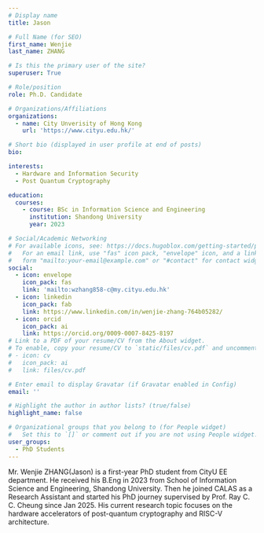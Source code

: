 ```yaml
---
# Display name
title: Jason

# Full Name (for SEO)
first_name: Wenjie
last_name: ZHANG

# Is this the primary user of the site?
superuser: True

# Role/position
role: Ph.D. Candidate

# Organizations/Affiliations
organizations:
  - name: City Unverisity of Hong Kong
    url: 'https://www.cityu.edu.hk/'

# Short bio (displayed in user profile at end of posts)
bio: 

interests:
  - Hardware and Information Security
  - Post Quantum Cryptography

education:
  courses:
    - course: BSc in Information Science and Engineering
      institution: Shandong University
      year: 2023

# Social/Academic Networking
# For available icons, see: https://docs.hugoblox.com/getting-started/page-builder/#icons
#   For an email link, use "fas" icon pack, "envelope" icon, and a link in the
#   form "mailto:your-email@example.com" or "#contact" for contact widget.
social:
  - icon: envelope
    icon_pack: fas
    link: 'mailto:wzhang858-c@my.cityu.edu.hk'
  - icon: linkedin
    icon_pack: fab
    link: https://www.linkedin.com/in/wenjie-zhang-764b05282/    
  - icon: orcid
    icon_pack: ai
    link: https://orcid.org/0009-0007-8425-8197
# Link to a PDF of your resume/CV from the About widget.
# To enable, copy your resume/CV to `static/files/cv.pdf` and uncomment the lines below.
# - icon: cv
#   icon_pack: ai
#   link: files/cv.pdf

# Enter email to display Gravatar (if Gravatar enabled in Config)
email: ''

# Highlight the author in author lists? (true/false)
highlight_name: false

# Organizational groups that you belong to (for People widget)
#   Set this to `[]` or comment out if you are not using People widget.
user_groups:
  - PhD Students
---
```


Mr. Wenjie ZHANG(Jason) is a first-year PhD student from CityU EE department. He received his B.Eng in 2023 from School of Information Science and Engineering, Shandong University. Then he joined CALAS as a Research Assistant and started his PhD journey supervised by Prof. Ray C. C. Cheung since Jan 2025. His current research topic focuses on the hardware accelerators of post-quantum cryptography and RISC-V architecture.
